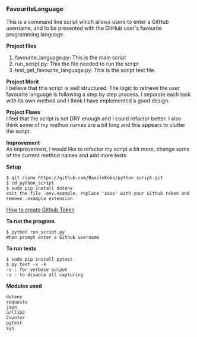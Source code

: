 ### FavouriteLanguage

This is a command line script which allows users to enter a GitHub username, and to be presented with the GitHub user's favourite programming language.

**Project files**
1. favourite_language.py: This is the main script
2. run_script.py: This the file needed to run the script
3. test_get_favourite_language.py: This is the script test file.


**Project Merit**  
I believe that this script is well structured. The logic to retrieve the user favourite language is following a step by step process. I separate each task with its own method and I think I have implemented a good design.

**Project Flaws**  
I feel that the script is not DRY enough  and I could refactor better.
I also think some of my method names are a bit long and this appears to clutter the script.

**Improvement**  
As improvement, I would like to refactor my script a bit more, change some of the current method names and add more tests.

**Setup**
```
$ git clone https://github.com/BasileKoko/python_script.git
$ cd python_script
$ sudo pip install dotenv
edit the file .env.example, replace 'xxxx' with your Github token and remove .example extension
```
[How to create Github Token](https://help.github.com/articles/creating-a-personal-access-token-for-the-command-line/)

**To run the program**
```
$ python run_script.py
When prompt enter a Github username
```

**To run tests**
```
$ sudo pip install pytest
$ py.test -v -s
-v : for verbose output
-s : to disable all capturing
```

**Modules used**
```
dotenv
requests
json
urllib2
Counter
pytest
sys
```
